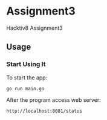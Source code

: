# Assignment3
Hacktiv8 Assignment3

## Usage 
### Start Using It
To start the app:
```golang
go run main.go
```

After the program access web server:
```bash
http://localhost:8081/status
```
